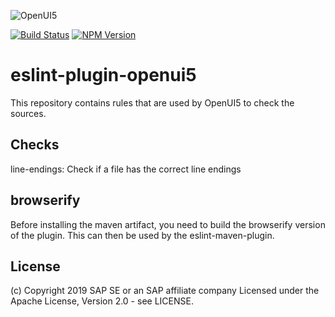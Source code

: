 ![OpenUI5](http://openui5.org/images/OpenUI5_new_big_side.png)

[![Build Status](http://img.shields.io/travis/SAP/eslint-plugin-openui5.svg?style=flat)](https://travis-ci.org/SAP/eslint-plugin-openui5)
[![NPM Version](http://img.shields.io/npm/v/eslint-plugin-openui5.svg?style=flat)](https://www.npmjs.org/package/eslint-plugin-openui5)

eslint-plugin-openui5
=====================

This repository contains rules that are used by OpenUI5 to check the sources.

Checks
------

line-endings: Check if a file has the correct line endings

browserify
----------
Before installing the maven artifact, you need to build the browserify version of the plugin. This can then be used
by the eslint-maven-plugin.

License
-------

(c) Copyright 2019 SAP SE or an SAP affiliate company
Licensed under the Apache License, Version 2.0 - see LICENSE.
